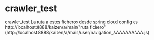 # crawler_test
crawler_test
La ruta a estos ficheros desde spring cloud config es http://localhost:8888/kaizen/a/main/"ruta fichero" (http://localhost:8888/kaizen/a/main/user/navigation_AAAAAAAAAA.js)
